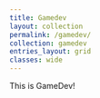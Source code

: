 ```yaml
---
title: Gamedev
layout: collection
permalink: /gamedev/
collection: gamedev
entries_layout: grid
classes: wide
---
```

This is GameDev!